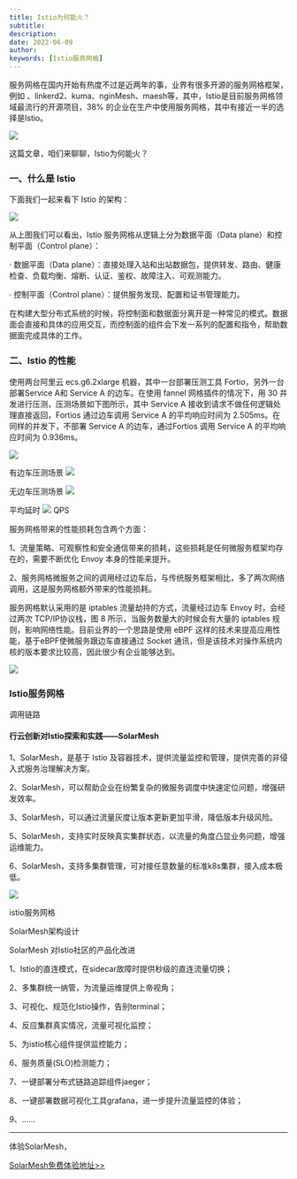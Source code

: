 ```yaml
---
title: Istio为何能火？
subtitle:
description:
date: 2022-06-09
author:
keywords: [Istio服务网格]
---
```


服务网格在国内开始有热度不过是近两年的事，业界有很多开源的服务网格框架，例如 、linkerd2、kuma、nginMesh、maesh等，其中，Istio是目前服务网格领域最流行的开源项目，38% 的企业在生产中使用服务网格，其中有接近一半的选择是Istio。

![](./img.png)

这篇文章，咱们来聊聊，Istio为何能火？

### 一、什么是 Istio

下面我们一起来看下 Istio 的架构：

![](./img_1.png)

从上图我们可以看出，Istio 服务网格从逻辑上分为数据平面（Data plane）和控制平面（Control plane）：

· 数据平面（Data plane）：直接处理入站和出站数据包，提供转发、路由、健康检查、负载均衡、熔断、认证、鉴权、故障注入、可观测能力。

· 控制平面（Control plane）：提供服务发现、配置和证书管理能力。

在构建大型分布式系统的时候，将控制面和数据面分离开是一种常见的模式。数据面会直接和具体的应用交互，而控制面的组件会下发一系列的配置和指令，帮助数据面完成具体的工作。

### 二、Istio 的性能

使用两台阿里云 ecs.g6.2xlarge 机器，其中一台部署压测工具 Fortio，另外一台部署Service A和 Service A 的边车。在使用 fannel 网格插件的情况下，用 30 并发进行压测，压测场景如下图所示，其中 Service A 接收到请求不做任何逻辑处理直接返回，Fortios 通过边车调用 Service A 的平均响应时间为 2.505ms。在同样的并发下，不部署 Service A 的边车，通过Fortios 调用 Service A 的平均响应时间为 0.936ms。

![](./img_2.png)

有边车压测场景
![](./img_7.png)

无边车压测场景
![](./img_3.png)

平均延时
![](./img_4.png)
QPS

服务网格带来的性能损耗包含两个方面：

1、流量策略、可观察性和安全通信带来的损耗，这些损耗是任何微服务框架均存在的，需要不断优化 Envoy 本身的性能来提升。

2、服务网格微服务之间的调用经过边车后，与传统服务框架相比，多了两次网络调用，这是服务网格额外带来的性能损耗。

服务网格默认采用的是 iptables 流量劫持的方式，流量经过边车 Envoy 时，会经过两次 TCP/IP协议栈，图 8 所示，当服务数量大的时候会有大量的 iptables 规则，影响网络性能。目前业界的一个思路是使用 eBPF 这样的技术来提高应用性能，基于eBPF使微服务跟边车直接通过 Socket 通讯，但是该技术对操作系统内核的版本要求比较高，因此很少有企业能够达到。

![](./img_5.png)

### Istio服务网格

调用链路

#### 行云创新对Istio探索和实践——SolarMesh


1、SolarMesh，是基于 Istio 及容器技术，提供流量监控和管理，提供完善的非侵入式服务治理解决方案。

2、SolarMesh，可以帮助企业在纷繁复杂的微服务调度中快速定位问题，增强研发效率。

3、SolarMesh，可以通过流量灰度让版本更新更加平滑，降低版本升级风险。

5、SolarMesh，支持实时反映真实集群状态，以流量的角度凸显业务问题，增强运维能力。

6、SolarMesh，支持多集群管理，可对接任意数量的标准k8s集群，接入成本极低。

![](./img_6.png)

istio服务网格

SolarMesh架构设计

SolarMesh 对Istio社区的产品化改进

1、Istio的直连模式，在sidecar故障时提供秒级的直连流量切换；

2、多集群统一纳管，为流量运维提供上帝视角；

3、可视化、规范化Istio操作，告别terminal；

4、反应集群真实情况，流量可视化监控；

5、为istio核心组件提供监控能力；

6、服务质量(SLO)检测能力；

7、一键部署分布式链路追踪组件jaeger；

8、一键部署数据可视化工具grafana，进一步提升流量监控的体验；

9、……

----------------

体验SolarMesh，

[SolarMesh免费体验地址>>](https://www.cloudtogo.cn/product-SolarMesh)
